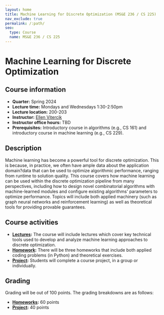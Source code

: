```yaml
---
layout: home
title: Machine Learning for Discrete Optimization (MS&E 236 / CS 225)
nav_exclude: true
permalink: /:path/
seo:
  type: Course
  name: MS&E 236 / CS 225
---
```


# Machine Learning for Discrete Optimization

## Course information

- **Quarter:** Spring 2024
- **Lecture time:** Mondays and Wednesdays 1:30-2:50pm
- **Lecture location:** 200-203
- **Instructor:** [Ellen Vitercik](https://vitercik.github.io)
- **Instructor office hours:** TBD
- **Prerequisites:** Introductory course in algorithms (e.g., CS 161) and introductory course in machine learning (e.g., CS 229).

## Description

Machine learning has become a powerful tool for discrete optimization. This is because, in practice, we often have ample data about the application domain?data that can be used to optimize algorithmic performance, ranging from runtime to solution quality. This course covers how machine learning can be used within the discrete optimization pipeline from many perspectives, including how to design novel combinatorial algorithms with machine-learned modules and configure existing algorithms' parameters to optimize performance. Topics will include both applied machinery (such as graph neural networks and reinforcement learning) as well as theoretical tools for providing provable guarantees.

## Course activities

- **[Lectures](schedule.md):** The course will include lectures which cover key technical tools used to develop and analyze machine learning approaches to discrete optimization.
- **[Homework](homework.md):** There will be three homeworks that include both applied coding problems (in Python) and theoretical exercises.
- **[Project](project.md):** Students will complete a course project, in a group or individually.

## Grading

Grading will be out of 100 points. The grading breakdowns are as follows:
- **[Homeworks](https://vitercik.github.io/ml4algs/homeworks):** 60 points
- **[Project](https://vitercik.github.io/ml4algs/project/#grading):** 40 points
